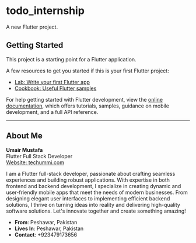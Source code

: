 # todo_internship

A new Flutter project.

## Getting Started

This project is a starting point for a Flutter application.

A few resources to get you started if this is your first Flutter project:

- [Lab: Write your first Flutter app](https://docs.flutter.dev/get-started/codelab)
- [Cookbook: Useful Flutter samples](https://docs.flutter.dev/cookbook)

For help getting started with Flutter development, view the
[online documentation](https://docs.flutter.dev/), which offers tutorials,
samples, guidance on mobile development, and a full API reference.

---

## About Me

**Umair Mustafa**  
Flutter Full Stack Developer  
[Website: techummi.com](https://www.techummi.com/)

I am a Flutter full-stack developer, passionate about crafting seamless experiences and building robust applications. With expertise in both frontend and backend development, I specialize in creating dynamic and user-friendly mobile apps that meet the needs of modern businesses. From designing elegant user interfaces to implementing efficient backend solutions, I thrive on turning ideas into reality and delivering high-quality software solutions. Let's innovate together and create something amazing!

- **From**: Peshawar, Pakistan
- **Lives In**: Peshawar, Pakistan
- **Contact**: +923479173656

